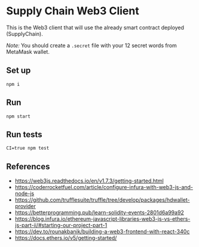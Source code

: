 # Supply Chain Web3 Client
This is the Web3 client that will use the already smart contract deployed (SupplyChain).

_Note:_ You should create a `.secret` file with your 12 secret words from MetaMask wallet.

## Set up
```shell
npm i
```

## Run
```shell
npm start
```

## Run tests
```shell
CI=true npm test
```

## References
- https://web3js.readthedocs.io/en/v1.7.3/getting-started.html
- https://coderrocketfuel.com/article/configure-infura-with-web3-js-and-node-js
- https://github.com/trufflesuite/truffle/tree/develop/packages/hdwallet-provider
- https://betterprogramming.pub/learn-solidity-events-2801d6a99a92
- https://blog.infura.io/ethereum-javascript-libraries-web3-js-vs-ethers-js-part-ii/#starting-our-project-part-1
- https://dev.to/rounakbanik/building-a-web3-frontend-with-react-340c
- https://docs.ethers.io/v5/getting-started/
